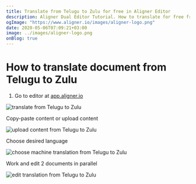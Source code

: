 ```yaml
---
title: Translate from Telugu to Zulu for free in Aligner Editor
description: Aligner Dual Editor Tutorial. How to translate for free from Telugu to Zulu. Aligner is multilingual document management platform. 
ogImage: "https://www.aligner.io/images/aligner-logo.png"
date: 2020-05-06T07:09:21+03:00
image: ../images/aligner-logo.png
onBlog: true
---
```


# How to translate document from Telugu to Zulu

1. Go to editor at [app.aligner.io](https://app.aligner.io "Aligner App web page")

![translate from Telugu to Zulu](../aligner-blank-editor.png "translate from Telugu to Zulu")

Copy-paste content or upload content

![upload content from Telugu to Zulu](../aligner-uploaded-document.png "upload content from Telugu to Zulu")

Choose desired language

![choose machine translation from Telugu to Zulu](../aligner-language-dropdown.png "choose machine translation from Telugu to Zulu")

Work and edit 2 documents in parallel

![edit translation from Telugu to Zulu](../aligner-double-sitded-editor.png "edit translation from Telugu to Zulu")

